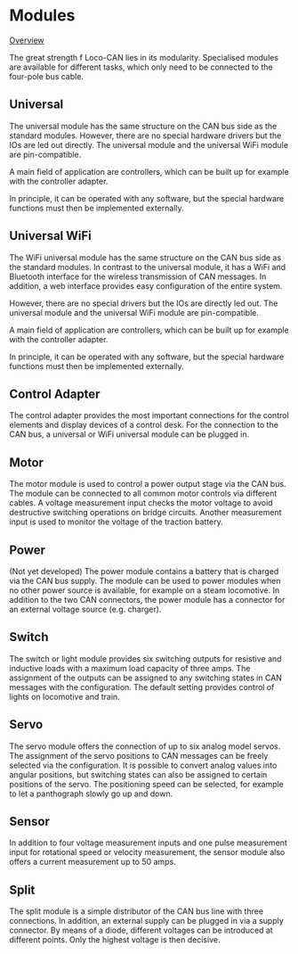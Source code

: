 # Modules

[Overview](README.md)

The great strength f Loco-CAN lies in its modularity. Specialised modules are available for different tasks, which only need to be connected to the four-pole bus cable.

## Universal
The universal module has the same structure on the CAN bus side as the standard modules. However, there are no special hardware drivers but the IOs are led out directly. The universal module and the universal WiFi module are pin-compatible.

A main field of application are controllers, which can be built up for example with the controller adapter.

In principle, it can be operated with any software, but the special hardware functions must then be implemented externally.


## Universal WiFi
The WiFi universal module has the same structure on the CAN bus side as the standard modules. In contrast to the universal module, it has a WiFi and Bluetooth interface for the wireless transmission of CAN messages. In addition, a web interface provides easy configuration of the entire system.

However, there are no special drivers but the IOs are directly led out. The universal module and the universal WiFi module are pin-compatible.

A main field of application are controllers, which can be built up for example with the controller adapter.

In principle, it can be operated with any software, but the special hardware functions must then be implemented externally.

## Control Adapter
The control adapter provides the most important connections for the control elements and display devices of a control desk. For the connection to the CAN bus, a universal or WiFi universal module can be plugged in.

## Motor
The motor module is used to control a power output stage via the CAN bus. The module can be connected to all common motor controls via different cables. A voltage measurement input checks the motor voltage to avoid destructive switching operations on bridge circuits. Another measurement input is used to monitor the voltage of the traction battery.

## Power
(Not yet developed)
The power module contains a battery that is charged via the CAN bus supply. The module can be used to power modules when no other power source is available, for example on a steam locomotive. In addition to the two CAN connectors, the power module has a connector for an external voltage source (e.g. charger).

## Switch
The switch or light module provides six switching outputs for resistive and inductive loads with a maximum load capacity of three amps. The assignment of the outputs can be assigned to any switching states in CAN messages with the configuration. The default setting provides control of lights on locomotive and train.

## Servo
The servo module offers the connection of up to six analog model servos. The assignment of the servo positions to CAN messages can be freely selected via the configuration. It is possible to convert analog values into angular positions, but switching states can also be assigned to certain positions of the servo. The positioning speed can be selected, for example to let a panthograph slowly go up and down.

## Sensor
In addition to four voltage measurement inputs and one pulse measurement input for rotational speed or velocity measurement, the sensor module also offers a current measurement up to 50 amps.

## Split
The split module is a simple distributor of the CAN bus line with three connections. In addition, an external supply can be plugged in via a supply connector. By means of a diode, different voltages can be introduced at different points. Only the highest voltage is then decisive.